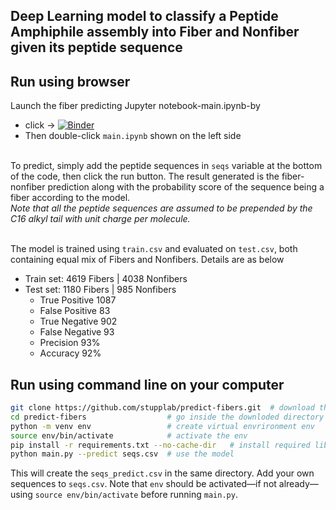 
## Deep Learning model to classify a Peptide Amphiphile assembly into Fiber and Nonfiber given its peptide sequence


## Run using browser
Launch the fiber predicting Jupyter notebook-main.ipynb-by 
- click -> 
[![Binder](https://mybinder.org/badge_logo.svg)](https://mybinder.org/v2/gh/stupplab/predict-fibers/HEAD) 
- Then double-click `main.ipynb` shown on the left side

\
To predict, simply add the peptide sequences in `seqs` variable at the bottom of the code, then click the run button. The result generated is the fiber-nonfiber prediction along with the probability score of the sequence being a fiber according to the model.\
*Note that all the peptide sequences are assumed to be prepended by the C16 alkyl tail with unit charge per molecule.*

\
The model is trained using `train.csv` and evaluated on `test.csv`, both containing equal mix of Fibers and Nonfibers. 
Details are as below
- Train set: 4619 Fibers | 4038 Nonfibers
- Test set: 1180 Fibers | 985 Nonfibers
    - True Positive  1087
    - False Positive   83
    - True Negative   902
    - False Negative   93
    - Precision       93%
    - Accuracy        92%


## Run using command line on your computer
```bash
git clone https://github.com/stupplab/predict-fibers.git  # download the repository
cd predict-fibers                  # go inside the downloded directory
python -m venv env                 # create virtual envrironment env
source env/bin/activate            # activate the env
pip install -r requirements.txt --no-cache-dir   # install required libraries in the env
python main.py --predict seqs.csv  # use the model
```
This will create the `seqs_predict.csv` in the same directory. Add your own sequences to `seqs.csv`. Note that `env` should be activated—if not already—using `source env/bin/activate` before running `main.py`.